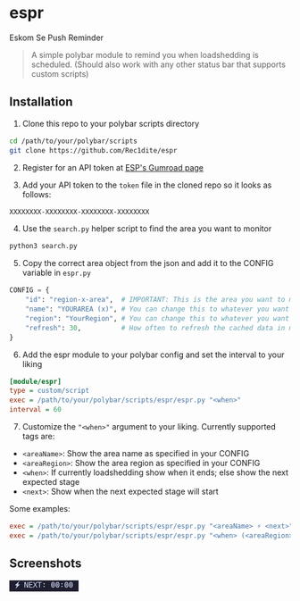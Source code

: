 # espr

Eskom Se Push Reminder

> A simple polybar module to remind you when loadshedding is scheduled.
> (Should also work with any other status bar that supports custom scripts)

## Installation

1) Clone this repo to your polybar scripts directory
```bash
cd /path/to/your/polybar/scripts
git clone https://github.com/Rec1dite/espr
```

2) Register for an API token at [ESP's Gumroad page](https://eskomsepush.gumroad.com/l/api)

3) Add your API token to the `token` file in the cloned repo so it looks as follows:
```bash
XXXXXXXX-XXXXXXXX-XXXXXXXX-XXXXXXXX
```

4) Use the `search.py` helper script to find the area you want to monitor
```bash
python3 search.py
```

5) Copy the correct area object from the json and add it to the CONFIG variable in `espr.py`
```python
CONFIG = {
    "id": "region-x-area",  # IMPORTANT: This is the area you want to monitor
    "name": "YOURAREA (x)", # You can change this to whatever you want
    "region": "YourRegion", # You can change this to whatever you want
    "refresh": 30,          # How often to refresh the cached data in minutes
}
```


6) Add the espr module to your polybar config and set the interval to your liking

```ini
[module/espr]
type = custom/script
exec = /path/to/your/polybar/scripts/espr/espr.py "<when>"
interval = 60
```

7) Customize the `"<when>"` argument to your liking.
Currently supported tags are:
- `<areaName>`: Show the area name as specified in your CONFIG
- `<areaRegion>`: Show the area region as specified in your CONFIG
- `<when>`: If currently loadshedding show when it ends; else show the next expected stage
- `<next>`: Show when the next expected stage will start

Some examples:
```ini
exec = /path/to/your/polybar/scripts/espr/espr.py "<areaName> ⚡ <next>"
exec = /path/to/your/polybar/scripts/espr/espr.py "<when> (<areaRegion>)"
```

## Screenshots
![shot1](https://raw.githubusercontent.com/Rec1dite/espr/master/screenshots/shot1.png)
